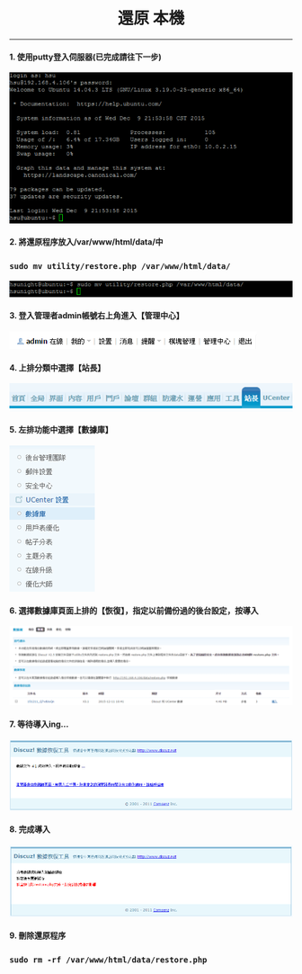 # **<center>還原 本機</center>**

---

#### 1. 使用putty登入伺服器(已完成請往下一步)
![](../img/inst_part1/part1_4.png)

#### 2. 將還原程序放入/var/www/html/data/中
### ```sudo mv utility/restore.php /var/www/html/data/```
![](../img/sr_part1/part1_1.png)

#### 3. 登入管理者admin帳號右上角進入【管理中心】
![](../img/bkup_part1/part1_1.png)

#### 4. 上排分類中選擇【站長】
![](../img/bkup_part1/part1_2.png)

#### 5. 左排功能中選擇【數據庫】
![](../img/bkup_part1/part1_3.png)

#### 6. 選擇數據庫頁面上排的【恢復】，指定以前備份過的後台設定，按導入
![](../img/sr_part1/part1_2.png)

#### 7. 等待導入ing…
![](../img/sr_part1/part1_3.png)

#### 8. 完成導入
![](../img/sr_part1/part1_4.png)

#### 9. 刪除還原程序
### ```sudo rm -rf /var/www/html/data/restore.php```